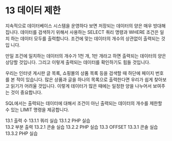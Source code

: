 # 13 데이터 제한 
지속적으로 데이터베이스 시스템을 운영하다 보면 저장되는 데이터의 양은 매우 방대해 집니다. 
데이터를 검색하기 위해서 사용하는 SELECT 쿼리 명령과 WHERE 조건은 일치 하는 데이터 모두를 출력합니다. 
조건에 맞는 데이터의 개수의 상관없이 출력되는 것입 니다.  

만일 조건에 일치하는 데이터의 개수가 1천 개, 1만 개라고 하면 출력되는 데이터의 양은 상당할 것입니다. 
그리고 이렇게 출력되는 데이터를 확인하기도 힘들 것입니다.  

우리는 인터넷 게시판 글 목록, 쇼핑몰의 상품 목록 등을 검색할 때 하단에 페이지 번호를 본 적이 있습니다. 
많은 상품과 글을 하나의 목록으로 출력한다면 우리가 쉽게 찾아보고 읽기가 어려울 것입니다. 
이렇게 데이터가 많은 때에는 일정한 양을 나누어서 보여주는 것이 중요합니다.  

SQL에서는 출력되는 데이터에 대해서 조건이 아닌 출력되는 데이터의 개수를 제한할 수 있는 LIMIT 명령을 제공합니다.  

13.1 출력 수
13.1.1 쿼리 실습
13.1.2 PHP 실습  
13.2 부분 출력
13.2.1 콘솔 실습 
13.2.2 PHP 실습
13.3 OFFSET
13.3.1 콘솔 실습
13.3.2 PHP 실습